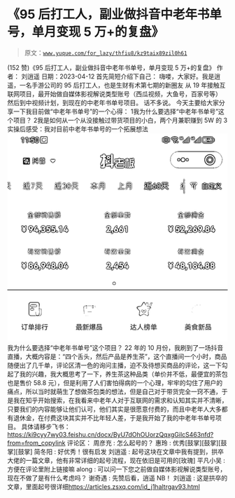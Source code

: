 # 《95 后打工人，副业做抖音中老年书单号，单月变现 5 万+的复盘》

> 原文：[`www.yuque.com/for_lazy/thfiu8/kz9taix89zil0h61`](https://www.yuque.com/for_lazy/thfiu8/kz9taix89zil0h61)

<ne-h2 id="b9fec4cb" data-lake-id="b9fec4cb"><ne-heading-ext><ne-heading-anchor></ne-heading-anchor><ne-heading-fold></ne-heading-fold></ne-heading-ext><ne-heading-content><ne-text id="u31ec7fba">(152 赞)《95 后打工人，副业做抖音中老年书单号，单月变现 5 万+的复盘》</ne-text></ne-heading-content></ne-h2> <ne-p id="ub486de03" data-lake-id="ub486de03"><ne-text id="u6e16aa15">作者： 刘逍遥</ne-text></ne-p> <ne-p id="ud57de247" data-lake-id="ud57de247"><ne-text id="ub1a72f5c">日期：2023-04-12</ne-text></ne-p> <ne-p id="u1035e06e" data-lake-id="u1035e06e"><ne-text id="u32757d10">首先简短介绍下自己：</ne-text></ne-p> <ne-p id="ue23f04f7" data-lake-id="ue23f04f7"><ne-text id="ua52c0f0c">嗨喽，大家好。我是逍遥，一名手游公司的 95 后打工人，也是生财有术第七期的新圈友</ne-text></ne-p> <ne-p id="u8e01182c" data-lake-id="u8e01182c"><ne-text id="u378c5a53">从 19 年接触互联网项目，最开始做自媒体影视解说类型账号（西瓜视频，大鱼号，百家号等）</ne-text></ne-p> <ne-p id="uc23a6793" data-lake-id="uc23a6793"><ne-text id="u9e6733b6">然后到中视频计划，到现在的中老年书单号项目。</ne-text></ne-p> <ne-p id="u833fe7f0" data-lake-id="u833fe7f0"><ne-text id="uc1abada0">话不多说。</ne-text></ne-p> <ne-p id="u40de1060" data-lake-id="u40de1060"><ne-text id="ua9eeed28" ne-bold="true">今天主要给大家分享一下我目前做“中老年书单号”的一个心得</ne-text><ne-text id="uff3f9cf5">：</ne-text></ne-p> <ne-oli index-type="0"><ne-oli-i>1</ne-oli-i><ne-oli-c class="ne-oli-content" id="u8fb39127" data-lake-id="u8fb39127"><ne-text id="uc5adb2ef">我为什么要选择“中老年书单号”这个项目？</ne-text></ne-oli-c></ne-oli> <ne-oli index-type="0"><ne-oli-i>2</ne-oli-i><ne-oli-c class="ne-oli-content" id="u64525617" data-lake-id="u64525617"><ne-text id="u622c9e75">我是如何从一个从没接触过带货项目的小白，两个月兼职赚到 5W 的</ne-text></ne-oli-c></ne-oli> <ne-oli index-type="0"><ne-oli-i>3</ne-oli-i><ne-oli-c class="ne-oli-content" id="u1b1a07f2" data-lake-id="u1b1a07f2"><ne-text id="u281437fc">实操后感受：我对目前中老年书单号的一个拓展想法</ne-text></ne-oli-c></ne-oli> <ne-p id="uf2342d61" data-lake-id="uf2342d61"><ne-card data-card-name="image" data-card-type="inline" id="ZiMnw" data-event-boundary="card">![](img/bb9e0dc5fa689a54b0971dfd68eb976a.png)</ne-card></ne-p> <ne-h2 id="83c6a27b" data-lake-id="83c6a27b"><ne-heading-ext><ne-heading-anchor></ne-heading-anchor><ne-heading-fold></ne-heading-fold></ne-heading-ext><ne-heading-content><ne-text id="u2ff54104">我为什么要选择“中老年书单号”这个项目？</ne-text></ne-heading-content></ne-h2> <ne-p id="u42a84ec5" data-lake-id="u42a84ec5"><ne-text id="ue0d66076">22 年的 10 月份，我刷到了一场抖音直播，大概内容是：“四个舌头，然后产品是养生茶”，这个直播间一个小时，商品随便出了几千单，评论区清一色的询问主播，迫不及待想买商品的评论，这一下勾起了我的兴趣，我大概思考了一下，养生茶这种品类（单价并不低，最便宜的茶包也是售价 58.8 元），但是利用了人们害怕得病的一个心理，牢牢的勾住了用户的痛点，所以当时就萌生了想做茶包类的想法，但是自己对于带货完全一窍不通，于是我在知乎开始搜索，在我看来中老年人对于互联网的需求和认知其实并不清晰，只要我们的内容能够让他们认可，他们其实是很愿意付费的，而且中老年人大多都有退休金，在付费这块其实并不比年轻人差，于是我开始了我的中老年书单号项目。</ne-text></ne-p> <ne-p id="ue8964919" data-lake-id="ue8964919"><ne-text id="u3ea768bc">具体请移步飞书：</ne-text>[<ne-text id="ue7599dcc">https://ki9cyy7wy03.feishu.cn/docx/ByU7dOhOUorzQqxgGilcS463nfd?from=from_copylink</ne-text>](https://ki9cyy7wy03.feishu.cn/docx/ByU7dOhOUorzQqxgGilcS463nfd?from=from_copylink)</ne-p> <ne-hole id="u0b5cdfaf" data-lake-id="u0b5cdfaf"><ne-card data-card-name="hr" data-card-type="block" id="rBYhV" data-event-boundary="card"><ne-p id="u8b9e6b89" data-lake-id="u8b9e6b89"><ne-text id="u32188fb6">评论区：</ne-text></ne-p> <ne-p id="u7678e501" data-lake-id="u7678e501"><ne-text id="u32b8a318">周彦充 : 怎么起号的？</ne-text> <ne-text id="u6f0d04fe">惠玲 : 优秀[鼓掌][鼓掌][鼓掌][鼓掌]</ne-text> <ne-text id="u5cbe7b77">简冬阳 : 好优秀！很有启发</ne-text> <ne-text id="ue2e0a071">刘逍遥 : 起号这块在文章中我有提到，拱卒大佬的一篇文章，他有非常详细的起号流程，现在依旧是可用的[玫瑰]</ne-text> <ne-text id="uc13a9474">平凡小吴 : 方便在评论里附上链接嘛</ne-text> <ne-text id="uf132da53">along : 可以问一下您之前做自媒体影视解说类型账号，现在不做了是有什么考虑吗？</ne-text> <ne-text id="udf515595">谢奇遇 : 先赞后看，逍遥 NB！</ne-text> <ne-text id="ue782924e">刘逍遥 : 这是拱卒的文章，里面起号很详细</ne-text>[<ne-text id="u75d60e15">https://articles.zsxq.com/id_j1haltrgav93.html</ne-text>](https://articles.zsxq.com/id_j1haltrgav93.html)</ne-p></ne-card></ne-hole>